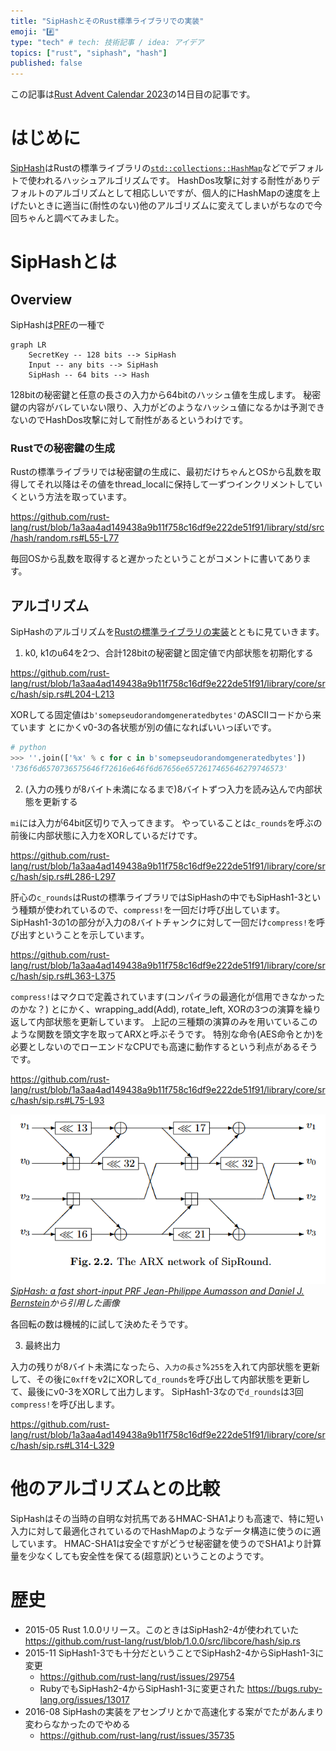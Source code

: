 ```yaml
---
title: "SipHashとそのRust標準ライブラリでの実装"
emoji: "#️⃣"
type: "tech" # tech: 技術記事 / idea: アイデア
topics: ["rust", "siphash", "hash"]
published: false
---
```


この記事は[Rust Advent Calendar 2023](https://qiita.com/advent-calendar/2023/rust)の14日目の記事です。

# はじめに

[SipHash](https://web.archive.org/web/20180829083106/http://131002.net/siphash/)はRustの標準ライブラリの[`std::collections::HashMap`](https://doc.rust-lang.org/std/collections/struct.HashMap.html)などでデフォルトで使われるハッシュアルゴリズムです。
HashDos攻撃に対する耐性がありデフォルトのアルゴリズムとして相応しいですが、個人的にHashMapの速度を上げたいときに適当に(耐性のない)他のアルゴリズムに変えてしまいがちなので今回ちゃんと調べてみました。

# SipHashとは

## Overview

SipHashは[PRF](https://en.wikipedia.org/wiki/Pseudorandom_function_family)の一種で

```mermaid
graph LR
    SecretKey -- 128 bits --> SipHash
    Input -- any bits --> SipHash
    SipHash -- 64 bits --> Hash
```

128bitの秘密鍵と任意の長さの入力から64bitのハッシュ値を生成します。
秘密鍵の内容がバレていない限り、入力がどのようなハッシュ値になるかは予測できないのでHashDos攻撃に対して耐性があるというわけです。

### Rustでの秘密鍵の生成

Rustの標準ライブラリでは秘密鍵の生成に、最初だけちゃんとOSから乱数を取得してそれ以降はその値をthread_localに保持して一ずつインクリメントしていくという方法を取っています。

https://github.com/rust-lang/rust/blob/1a3aa4ad149438a9b11f758c16df9e222de51f91/library/std/src/hash/random.rs#L55-L77

毎回OSから乱数を取得すると遅かったということがコメントに書いてあります。

## アルゴリズム

SipHashのアルゴリズムを[Rustの標準ライブラリの実装](https://github.com/rust-lang/rust/blob/1a3aa4ad149438a9b11f758c16df9e222de51f91/library/core/src/hash/sip.rs)とともに見ていきます。

1. k0, k1のu64を2つ、合計128bitの秘密鍵と固定値で内部状態を初期化する

https://github.com/rust-lang/rust/blob/1a3aa4ad149438a9b11f758c16df9e222de51f91/library/core/src/hash/sip.rs#L204-L213

XORしてる固定値は`b'somepseudorandomgeneratedbytes'`のASCIIコードから来ています
とにかくv0-3の各状態が別の値になればいいっぽいです。

```python
# python
>>> ''.join(['%x' % c for c in b'somepseudorandomgeneratedbytes'])
'736f6d6570736575646f72616e646f6d67656e6572617465646279746573'
```

2. (入力の残りが8バイト未満になるまで)8バイトずつ入力を読み込んで内部状態を更新する

`mi`には入力が64bit区切りで入ってきます。
やっていることは`c_rounds`を呼ぶの前後に内部状態に入力をXORしているだけです。

https://github.com/rust-lang/rust/blob/1a3aa4ad149438a9b11f758c16df9e222de51f91/library/core/src/hash/sip.rs#L286-L297

肝心の`c_rounds`はRustの標準ライブラリではSipHashの中でもSipHash1-3という種類が使われているので、`compress!`を一回だけ呼び出しています。
SipHash1-3の1の部分が入力の8バイトチャンクに対して一回だけ`compress!`を呼び出すということを示しています。

https://github.com/rust-lang/rust/blob/1a3aa4ad149438a9b11f758c16df9e222de51f91/library/core/src/hash/sip.rs#L363-L375

`compress!`はマクロで定義されています(コンパイラの最適化が信用できなかったのかな？)
とにかく、wrapping_add(Add), rotate_left, XORの3つの演算を繰り返して内部状態を更新しています。
上記の三種類の演算のみを用いているこのような関数を頭文字を取ってARXと呼ぶそうです。
特別な命令(AES命令とか)を必要としないのでローエンドなCPUでも高速に動作するという利点があるそうです。

https://github.com/rust-lang/rust/blob/1a3aa4ad149438a9b11f758c16df9e222de51f91/library/core/src/hash/sip.rs#L75-L93

![ARX Network](/images/arx.png)
*[SipHash: a fast short-input PRF Jean-Philippe Aumasson and Daniel J. Bernstein](https://web.archive.org/web/20180829083109/http://131002.net/siphash/siphash.pdf)から引用した画像*

各回転の数は機械的に試して決めたそうです。

3. 最終出力

入力の残りが8バイト未満になったら、`入力の長さ`%`255`を入れて内部状態を更新して、その後に`0xff`をv2にXORして`d_rounds`を呼び出して内部状態を更新して、最後にv0-3をXORして出力します。
SipHash1-3なので`d_rounds`は3回`compress!`を呼び出します。

https://github.com/rust-lang/rust/blob/1a3aa4ad149438a9b11f758c16df9e222de51f91/library/core/src/hash/sip.rs#L314-L329

# 他のアルゴリズムとの比較

SipHashはその当時の自明な対抗馬であるHMAC-SHA1よりも高速で、特に短い入力に対して最適化されているのでHashMapのようなデータ構造に使うのに適しています。
HMAC-SHA1は安全ですがどうせ秘密鍵を使うのでSHA1より計算量を少なくしても安全性を保てる(超意訳)ということのようです。

# 歴史

- 2015-05 Rust 1.0.0リリース。このときはSipHash2-4が使われていた https://github.com/rust-lang/rust/blob/1.0.0/src/libcore/hash/sip.rs
- 2015-11 SipHash1-3でも十分だということでSipHash2-4からSipHash1-3に変更
    - https://github.com/rust-lang/rust/issues/29754
    - RubyでもSipHash2-4からSipHash1-3に変更された https://bugs.ruby-lang.org/issues/13017
- 2016-08 SipHashの実装をアセンブリとかで高速化する案がでたがあんまり変わらなかったのでやめる
    - https://github.com/rust-lang/rust/issues/35735